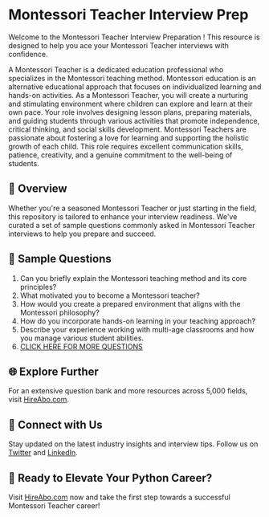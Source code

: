 # Montessori Teacher Interview Prep

Welcome to the Montessori Teacher Interview Preparation ! This resource is designed to help you ace your Montessori Teacher interviews with confidence.

A Montessori Teacher is a dedicated education professional who specializes in the Montessori teaching method. Montessori education is an alternative educational approach that focuses on individualized learning and hands-on activities. As a Montessori Teacher, you will create a nurturing and stimulating environment where children can explore and learn at their own pace. Your role involves designing lesson plans, preparing materials, and guiding students through various activities that promote independence, critical thinking, and social skills development. Montessori Teachers are passionate about fostering a love for learning and supporting the holistic growth of each child. This role requires excellent communication skills, patience, creativity, and a genuine commitment to the well-being of students.

## 🚀 Overview

Whether you're a seasoned Montessori Teacher or just starting in the field, this repository is tailored to enhance your interview readiness. We've curated a set of sample questions commonly asked in Montessori Teacher interviews to help you prepare and succeed.

## 📝 Sample Questions

1. Can you briefly explain the Montessori teaching method and its core principles?
2. What motivated you to become a Montessori teacher?
3. How would you create a prepared environment that aligns with the Montessori philosophy?
4. How do you incorporate hands-on learning in your teaching approach?
5. Describe your experience working with multi-age classrooms and how you manage various student abilities.
6. [CLICK HERE FOR MORE QUESTIONS](https://hireabo.com/job/4_0_26/Montessori%20Teacher)

## 🌐 Explore Further

For an extensive question bank and more resources across 5,000 fields, visit [HireAbo.com](https://www.hireabo.com).

## 📱 Connect with Us

Stay updated on the latest industry insights and interview tips. Follow us on [Twitter](https://twitter.com/hireabo) and [LinkedIn](https://www.linkedin.com/in/hire-abo-3609972a8/).

## 🚀 Ready to Elevate Your Python Career?

Visit [HireAbo.com](https://www.hireabo.com) now and take the first step towards a successful Montessori Teacher career!